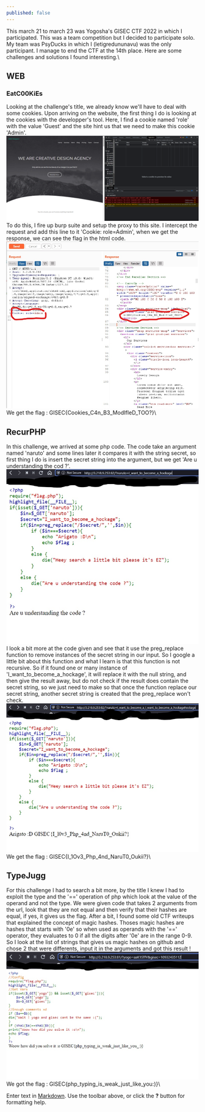 ```yaml
---
published: false
---
```

This march 21 to march 23 was Yogosha's GISEC CTF 2022 in which I participated. This was a team competition but I decided to participate solo. My team was PsyDucks in which I (letigredununavu) was the only participant. I manage to end the CTF at the 14th place. Here are some challenges and solutions I found interesting.\

## WEB

### EatC00KiEs

Looking at the challenge's title, we already know we'll have to deal with some cookies. Upon arriving on the website, the first thing I do is looking at the cookies with the developper's tool. Here, I find a cookie named 'role' with the value 'Guest' and the site hint us that we need to make this cookie 'Admin'.\
![cookie1](/images/cookie2.png)\
To do this, I fire up burp suite and setup the proxy to this site. I intercept the request and add this line to it 'Cookie: role=Admin', when we get the response, we can see the flag in the html code.\
![cookie2](/images/Inkedcookies.jpg)\
We get the flag : GISEC{Cookies_C4n_B3_ModIfIeD_TOO?}\

## RecurPHP

In this challenge, we arrived at some php code. The code take an argument named 'naruto' and some lines later it compares it with the string secret, so first thing I do is insert the secret string into the argument, but we get 'Are u understanding the cod ?'.\
![php1](/images/Inkedphp1.jpg)\
I look a bit more at the code given and see that it use the preg_replace function to remove instances of the secret string in our input. So I google a little bit about this function and what I learn is that this function is not recursive. So if it found one or many instance of 'I_want_to_become_a_hockage', it will replace it with the null string, and then give the result away, but do not check if the result does contain the secret string, so we just need to make so that once the function replace our secret string, another secret string is created that the preg_replace won't check.\
![php2](/images/Inkedphp3.jpg)\
We get the flag : GISEC{I_1Ov3_Php_4nd_NaruT0_Oukii?}\

## TypeJugg

For this challenge I had to search a bit more, by the title I knew I had to exploit the type and the '==' operation of php which look at the value of the operand and not the type. We were given code that takes 2 arguments from the url, look that they are not equal and then verify that their hashes are equal, if yes, it gives us the flag. After a bit, I found some old CTF writeups that explained the concept of magic hashes. Thoses magic hashes are hashes that starts with '0e' so when used as operands with the '==' operator, they evaluates to 0 if all the digits after '0e' are in the range 0-9. So I look at the list of strings that gives us magic hashes on github and chose 2 that were differents, input it in the arguments and got this result !\
![typeJugg](/images/InkedmagicHash.jpg)\
We got the flag : GISEC{php_typing_is_weak_just_like_you:)}\

Enter text in [Markdown](http://daringfireball.net/projects/markdown/). Use the toolbar above, or click the **?** button for formatting help.
